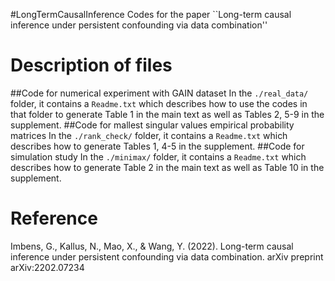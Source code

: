 #LongTermCausalInference 
Codes for the paper ``Long-term causal inference under persistent confounding via data combination'' 

# Description of files
##Code for numerical experiment with GAIN dataset
In the `./real_data/` folder, it contains a `Readme.txt` which describes how to use the codes in that folder to generate Table 1 in the main text as well as Tables 2, 5-9 in the supplement.
##Code for mallest singular values empirical probability matrices
In the `./rank_check/` folder, it contains a `Readme.txt` which describes how to generate Tables 1, 4-5 in the supplement.
##Code for simulation study
In the `./minimax/` folder, it contains a `Readme.txt` which describes how to generate Table 2 in the main text as well as Table 10 in the supplement.
# Reference
Imbens, G., Kallus, N., Mao, X., & Wang, Y. (2022). Long-term causal inference under persistent confounding via data combination. arXiv preprint arXiv:2202.07234
